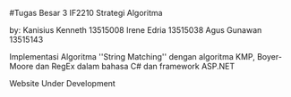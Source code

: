 #Tugas Besar 3 IF2210 Strategi Algoritma

by:
Kanisius Kenneth 13515008
Irene Edria 13515038
Agus Gunawan 13515143

Implementasi Algoritma ''String Matching'' dengan algoritma KMP, 
Boyer-Moore dan RegEx dalam bahasa C# dan framework ASP.NET

Website Under Development
